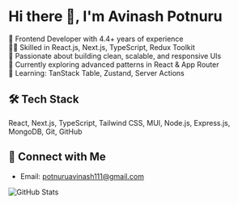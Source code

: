 # Hi there 👋, I'm Avinash Potnuru

🚀 Frontend Developer with 4.4+ years of experience  
🧑‍💻 Skilled in React.js, Next.js, TypeScript, Redux Toolkit  
🎨 Passionate about building clean, scalable, and responsive UIs  
🔧 Currently exploring advanced patterns in React & App Router  
🌱 Learning: TanStack Table, Zustand, Server Actions

## 🛠️ Tech Stack
React, Next.js, TypeScript, Tailwind CSS, MUI, Node.js, Express.js, MongoDB, Git, GitHub

## 🔗 Connect with Me
- Email: potnuruavinash111@gmail.com


![GitHub Stats](https://github-readme-stats.vercel.app/api?username=AvinashPotnuru&show_icons=true&theme=radical)
